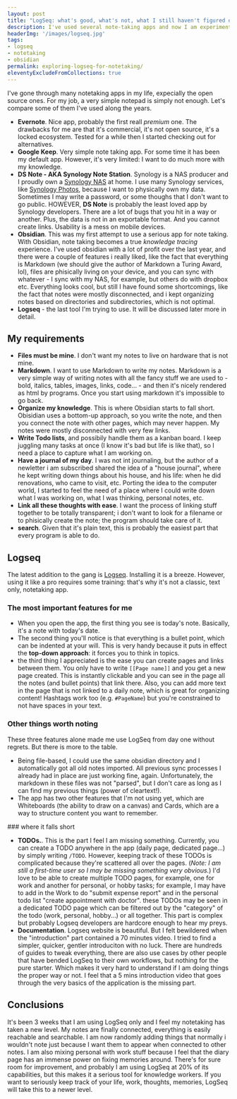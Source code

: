 ```yaml
---
layout: post
title: "LogSeq: what's good, what's not, what I still haven't figured out"
description: I've used several note-taking apps and now I am experimenting with LogSeq. 
headerImg: '/images/logseq.jpg'
tags:
- logseq
- notetaking
- obsidian
permalink: exploring-logseq-for-notetaking/
eleventyExcludeFromCollections: true
---
```


I've gone through many notetaking apps in my life, expecially the open source ones. For my job, a very simple notepad is simply not enough. Let's compare some of them I've used along the years.

- **Evernote**. Nice app, probably the first reall _premium_ one. The drawbacks for me are that it's commercial, it's not open source, it's a locked ecosystem. Tested for a while then I started checking out for alternatives.
- **Google Keep**. Very simple note taking app. For some time it has been my default app. However, it's very limited: I want to do much more with my knowledge.
- **DS Note - AKA Synology Note Station**. Synology is a NAS producer and I proudly own a [Synology NAS](/2019/10/27/tips-tricks-from-my-linux-experience.html) at home. I use many Synology services, like [Synology Photos](/from-google-photos-to-synology-photos/), because I want to physically own my data. Sometimes I may write a password, or some thoughs that I don't want to go public. HOWEVER, **DS Note** is probably the least loved app by Synology developers. There are a lot of bugs that you hit in a way or another. Plus, the data is not in an exportable format. And you cannot create links. Usability is a mess on mobile devices.
- **Obsidian**. This was my first attempt to use a serious app for note taking. With Obsidian, note taking becomes a true _knowledge tracing_ experience. I've used obsidian with a lot of profit over the last year, and there were a couple of features i really liked, like the fact that everything is Markdown (we should give the author of Markdown a Turing Award, lol), files are phisically living on your device, and you can sync with whatever - I sync with my NAS, for example, but others do with dropbox etc. Everything looks cool, but still I have found some shortcomings, like the fact that notes were mostly disconnected, and i kept organizing notes based on directories and subdirectories, which is not optimal.
- **Logseq** - the last tool I'm trying to use. It will be discussed later more in detail.

## My requirements

- **Files must be mine**. I don't want my notes to live on hardware that is not mine.
- **Markdown**. I want to use Markdown to write my notes. Markdown is a very simple way of writing notes with all the fancy stuff we are used to - bold, italics, tables, images, links, code... - and then it's nicely rendered as html by programs. Once you start using markdown it's impossible to go back.
- **Organize my knowledge**. This is where Obsidian starts to fall short. Obisidian uses a bottom-up approach, so you write the note, and then you connect the note with other pages, which may never happen. My notes were mostly disconnected with very few links.
- **Write Todo lists**, and possibily handle them as a kanban board. I keep juggling many tasks at once (I know it's bad but life is like that), so I need a place to capture what I am working on.
- **Have a journal of my day**. I was not int journaling, but the author of a newletter i am subscribed shared the idea of a "house journal", where he kept writing down things about his house, and his life: when he did renovations, who came to visit, etc. Porting the idea to the computer world, I started to feel the need of a place where I could write down what I was working on, what I was thinking, personal notes, etc.
- **Link all these thoughts with ease**. I want the process of linking stuff together to be totally transparent; i don't want to look for a filename or to phisically create the note; the program should take care of it.
- **search**. Given that it's plain text, this is probably the easiest part that every program is able to do.

## Logseq

The latest addition to the gang is [Logseq](https://logseq.com/). Installing it is a breeze. However, using it like a pro requires some training: that's why it's not a classic, text only, notetaking app.

### The most important features for me

- When you open the app, the first thing you see is today's note. Basically, it's a note with today's date.
- The second thing you'll notice is that everything is a bullet point, which can be indented at your will. This is very handy because it puts in effect the **top-down approach**: it forces you to think in topics.
- the third thing I appreciated is the ease you can create pages and links between them. You only have to write `[[Page name]]` and you get a new page created. This is instantly clickable and you can see in the page all the notes (and bullet points) that link there. Also, you can add more text in the page that is not linked to a daily note, which is great for organizing content! Hashtags work too (e.g. `#PageName`) but you're constrained to not have spaces in your text.

### Other things worth noting

These three features alone made me use LogSeq from day one without regrets. But there is more to the table.

- Being file-based, I could use the same obsidian directory and I automatically got all old notes imported. All previous sync processes I already had in place are just working fine, again. Unfortunately, the markdown in these files was not "parsed", but I don't care as long as I can find my previous things (power of cleartext!).
- The app has two other features that I'm not using yet, which are Whiteboards (the ability to draw on a canvas) and Cards, which are a way to structure content you want to remember.

### where it falls short

- **TODOs.**. This is the part I feel I am missing something. Currently, you can create a TODO anywhere in the app (daily page, dedicated page...) by simply writing `/TODO`. However, keeping track of these TODOs is complicated because they're scattered all over the pages. (*Note: I am still a first-time user so I may be missing something very obvious.*) I'd love to be able to create multiple TODO pages, for example, one for work and another for personal, or hobby tasks; for example, I may have to add in the Work to do "submit expense report" and in the personal todo list "create appointment with doctor". these TODOs may be seen in a dedicated TODO page which can be filtered out by the "category" of the todo (work, personal, hobby...) or all together. This part is complex but probably Logseq developers are hardcore enough to hear my preys.
- **Documentation**. Logseq website is beautiful. But I felt bewildered when the "introduction" part contained a 70 minutes video. I tried to find a simpler, quicker, gentler introduciton with no luck. There are hundreds of guides to tweak everything, there are also use cases by other people that have bended LogSeq to their own workflows, but nothing for the pure starter. Which makes it very hard to understand if I am doing things the proper way or not. I feel that a 5 mins introduction video that goes through the very basics of the application is the missing part.

## Conclusions

It's been 3 weeks that I am using LogSeq only and I feel my notetaking has taken a new level. My notes are finally connected, everything is easily reachable and searchable. I am now randomly adding things that normally i wouldn't note just because I want them to appear when connected to other notes. I am also mixing personal with work stuff because I feel that the diary page has an immense power on fixing memories around. There's for sure room for improvement, and probably I am using LogSeq at 20% of its capabilities, but this makes it a serious tool for knowledge workers. If you want to seriously keep track of your life, work, thoughts, memories, LogSeq will take this to a newer level. 